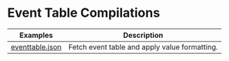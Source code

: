 # Event Table Compilations

| Examples | Description |
| --- | --- |
| [eventtable.json](./webstudio/compilations/actions/eventtable.json)| Fetch event table and apply value formatting.
